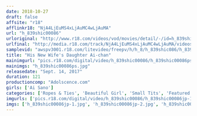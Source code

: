 ```yaml
---
date: 2018-10-27
draft: false
affsite: "r18"
afflinkr18: "NjA4LjEuMS4xLjAuMC4wLjAuMA"
url: "h_839shic00086"
urloriginal: "http://www.r18.com/videos/vod/movies/detail/-/id=h_839shic00086"
urlfinal: "http://media.r18.com/track/NjA4LjEuMS4xLjAuMC4wLjAuMA/videos/vod/movies/detail/-/id=h_839shic00086"
samplevid: "awspv3001.r18.com/litevideo/freepv/h/h_8/h_839shic086/h_839shic086_dmb_w.mp4"
title: "His New Wife's Daughter Ai-chan"
mainimgurl: "pics.r18.com/digital/video/h_839shic00086/h_839shic00086ps.jpg"
mainimgs: "h_839shic00086ps.jpg"
releasedate: "Sept. 14, 2017"
duration: 121
productioncomp: "Adolscence.com"
girls: ['Ai Sano']
categories: ['Ropes & Ties', 'Beautiful Girl', 'Small Tits', 'Featured Actress', 'Sex Toys', 'Hi-Def']
imgurls: ['pics.r18.com/digital/video/h_839shic00086/h_839shic00086jp-1.jpg', 'pics.r18.com/digital/video/h_839shic00086/h_839shic00086jp-2.jpg', 'pics.r18.com/digital/video/h_839shic00086/h_839shic00086jp-3.jpg', 'pics.r18.com/digital/video/h_839shic00086/h_839shic00086jp-4.jpg', 'pics.r18.com/digital/video/h_839shic00086/h_839shic00086jp-5.jpg', 'pics.r18.com/digital/video/h_839shic00086/h_839shic00086jp-6.jpg', 'pics.r18.com/digital/video/h_839shic00086/h_839shic00086jp-7.jpg', 'pics.r18.com/digital/video/h_839shic00086/h_839shic00086jp-8.jpg', 'pics.r18.com/digital/video/h_839shic00086/h_839shic00086jp-9.jpg', 'pics.r18.com/digital/video/h_839shic00086/h_839shic00086jp-10.jpg', 'pics.r18.com/digital/video/h_839shic00086/h_839shic00086jp-11.jpg', 'pics.r18.com/digital/video/h_839shic00086/h_839shic00086jp-12.jpg', 'pics.r18.com/digital/video/h_839shic00086/h_839shic00086jp-13.jpg', 'pics.r18.com/digital/video/h_839shic00086/h_839shic00086jp-14.jpg', 'pics.r18.com/digital/video/h_839shic00086/h_839shic00086jp-15.jpg', 'pics.r18.com/digital/video/h_839shic00086/h_839shic00086jp-16.jpg', 'pics.r18.com/digital/video/h_839shic00086/h_839shic00086jp-17.jpg', 'pics.r18.com/digital/video/h_839shic00086/h_839shic00086jp-18.jpg', 'pics.r18.com/digital/video/h_839shic00086/h_839shic00086jp-19.jpg', 'pics.r18.com/digital/video/h_839shic00086/h_839shic00086jp-20.jpg']
imgs: ['h_839shic00086jp-1.jpg', 'h_839shic00086jp-2.jpg', 'h_839shic00086jp-3.jpg', 'h_839shic00086jp-4.jpg', 'h_839shic00086jp-5.jpg', 'h_839shic00086jp-6.jpg', 'h_839shic00086jp-7.jpg', 'h_839shic00086jp-8.jpg', 'h_839shic00086jp-9.jpg', 'h_839shic00086jp-10.jpg', 'h_839shic00086jp-11.jpg', 'h_839shic00086jp-12.jpg', 'h_839shic00086jp-13.jpg', 'h_839shic00086jp-14.jpg', 'h_839shic00086jp-15.jpg', 'h_839shic00086jp-16.jpg', 'h_839shic00086jp-17.jpg', 'h_839shic00086jp-18.jpg', 'h_839shic00086jp-19.jpg', 'h_839shic00086jp-20.jpg']
---
```

